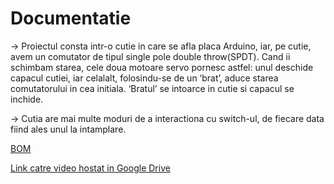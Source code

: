 # Documentatie

-> Proiectul consta intr-o cutie in care se afla placa Arduino, iar, pe cutie, avem un comutator de tipul single pole double throw(SPDT). Cand ii schimbam starea, cele doua motoare servo pornesc astfel: unul deschide capacul cutiei, iar celalalt, folosindu-se de un ‘brat’, aduce starea comutatorului in cea initiala. ‘Bratul’ se intoarce in cutie si capacul se inchide.

-> Cutia are mai multe moduri de a interactiona cu switch-ul, de fiecare data fiind ales unul la intamplare.

[BOM](https://docs.google.com/spreadsheets/d/1_GYeWjBXVv_4aekasxN6_g4DxXadq2Kq5P1_7F1olAA/edit#gid=1457504029)

[Link catre video hostat in Google Drive](https://photos.app.goo.gl/hCgE62mLyMXGg5Wg2)
